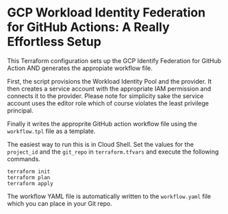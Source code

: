 # GCP Workload Identity Federation for GitHub Actions: A Really Effortless Setup

This Terraform configuration sets up the GCP Identify Federation for GitHub Action AND generates the appropiate workflow file.

First, the script provisions the Workload Identity Pool and the provider. It then creates a service account with the appropriate IAM permission and connects it to the provider. Please note for simplicity sake the service account uses the editor role which of course violates the least privilege principal.

Finally it writes the approprite GitHub action workflow file using the `workflow.tpl` file as a template.

 The easiest way to run this is in Cloud Shell. Set the values for the `project_id` and the `git_repo` in `terraform.tfvars` and execute the following commands.

    terraform init
    terraform plan
    terraform apply

The workflow YAML file is automatically written to  the `workflow.yaml` file which you can place in your Git repo.
